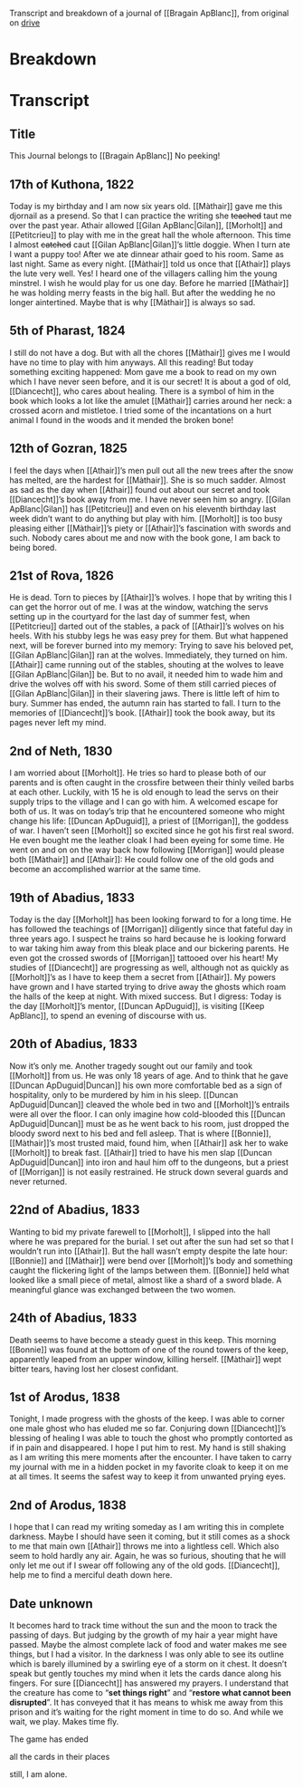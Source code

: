 Transcript and breakdown of a journal of [[Bragain ApBlanc]], from original on [drive](https://drive.google.com/file/d/1F4u74gr4jT6AwGuH6isD5Y09WtSjTZ5N/view?usp=share_link)

# Breakdown

# Transcript
## Title
This Journal belongs to
[[Bragain ApBlanc]]
No peeking!
## 17th of Kuthona, 1822
Today is my birthday and I am now six years old. [[Màthair]] gave me
this djornail as a presend. So that I can practice the writing she
~~teached~~ taut me over the past year. Athair allowed [[Gilan ApBlanc|Gilan]], [[Morholt]]
and [[Petitcrieu]] to play with me in the great hall the whole afternoon.
This time I almost ~~catched~~ caut [[Gilan ApBlanc|Gilan]]’s little doggie. When I turn
ate I want a puppy too! After we ate dinnear athair goed to his
room. Same as last night. Same as every night. [[Màthair]] told us once
that [[Athair]] plays the lute very well. Yes! I heard one of the
villagers calling him the young minstrel. I wish he would play for us
one day. Before he married [[Màthair]] he was holding merry feasts in
the big hall. But after the wedding he no longer aintertined. Maybe
that is why [[Màthair]] is always so sad.
## 5th of Pharast, 1824
I still do not have a dog. But with all the chores [[Màthair]] gives me
I would have no time to play with him anyways. All this reading! But
today something exciting happened: Mom gave me a book to read on
my own which I have never seen before, and it is our secret! It is
about a god of old, [[Diancecht]], who cares about healing. There is a
symbol of him in the book which looks a lot like the amulet [[Màthair]]
carries around her neck: a crossed acorn and mistletoe. I tried some
of the incantations on a hurt animal I found in the woods and it
mended the broken bone!
## 12th of Gozran, 1825
I feel the days when [[Athair]]’s men pull out all the new trees after
the snow has melted, are the hardest for [[Màthair]]. She is so much
sadder. Almost as sad as the day when [[Athair]] found out about our
secret and took [[Diancecht]]’s book away from me. I have never seen
him so angry. [[Gilan ApBlanc|Gilan]] has [[Petitcrieu]] and even on his eleventh birthday
last week didn’t want to do anything but play with him. [[Morholt]] is
too busy pleasing either [[Màthair]]’s piety or [[Athair]]’s fascination with
swords and such. Nobody cares about me and now with the book
gone, I am back to being bored.
## 21st of Rova, 1826
He is dead. Torn to pieces by [[Athair]]’s wolves. I hope that by writing
this I can get the horror out of me. I was at the window, watching
the servs setting up in the courtyard for the last day of summer
fest, when [[Petitcrieu]] darted out of the stables, a pack of [[Athair]]’s
wolves on his heels. With his stubby legs he was easy prey for them.
But what happened next, will be forever burned into my memory:
Trying to save his beloved pet, [[Gilan ApBlanc|Gilan]] ran at the wolves.
Immediately, they turned on him. [[Athair]] came running out of the
stables, shouting at the wolves to leave [[Gilan ApBlanc|Gilan]] be. But to no avail, it
needed him to wade him and drive the wolves off with his sword.
Some of them still carried pieces of [[Gilan ApBlanc|Gilan]] in their slavering jaws.
There is little left of him to bury. Summer has ended, the autumn
rain has started to fall. I turn to the memories of [[Diancecht]]’s book.
[[Athair]] took the book away, but its pages never left my mind.
## 2nd of Neth, 1830
I am worried about [[Morholt]]. He tries so hard to please both of our
parents and is often caught in the crossfire between their thinly
veiled barbs at each other. Luckily, with 15 he is old enough to lead
the servs on their supply trips to the village and I can go with him.
A welcomed escape for both of us. It was on today’s trip that he
encountered someone who might change his life: [[Duncan ApDuguid]], a
priest of [[Morrigan]], the goddess of war. I haven’t seen [[Morholt]] so
excited since he got his first real sword. He even bought me the
leather cloak I had been eyeing for some time. He went on and on on
the way back how following [[Morrigan]] would please both [[Màthair]] and
[[Athair]]: He could follow one of the old gods and become an
accomplished warrior at the same time.
## 19th of Abadius, 1833
Today is the day [[Morholt]] has been looking forward to for a long
time. He has followed the teachings of [[Morrigan]] diligently since that
fateful day in three years ago. I suspect he trains so hard because
he is looking forward to war taking him away from this bleak place
and our bickering parents. He even got the crossed swords of
[[Morrigan]] tattooed over his heart! My studies of [[Diancecht]] are
progressing as well, although not as quickly as [[Morholt]]’s as I have
to keep them a secret from [[Athair]]. My powers have grown and I
have started trying to drive away the ghosts which roam the halls
of the keep at night. With mixed success. But I digress: Today is
the day [[Morholt]]’s mentor, [[Duncan ApDuguid]], is visiting [[Keep
ApBlanc]], to spend an evening of discourse with us.
## 20th of Abadius, 1833
Now it’s only me. Another tragedy sought out our family and took
[[Morholt]] from us. He was only 18 years of age. And to think that he
gave [[Duncan ApDuguid|Duncan]] his own more comfortable bed as a sign of hospitality,
only to be murdered by him in his sleep. [[Duncan ApDuguid|Duncan]] cleaved the whole bed
in two and [[Morholt]]’s entrails were all over the floor. I can only
imagine how cold-blooded this [[Duncan ApDuguid|Duncan]] must be as he went back to his
room, just dropped the bloody sword next to his bed and fell asleep.
That is where [[Bonnie]], [[Màthair]]’s most trusted maid, found him,
when [[Athair]] ask her to wake [[Morholt]] to break fast. [[Athair]] tried to
have his men slap [[Duncan ApDuguid|Duncan]] into iron and haul him off to the dungeons,
but a priest of [[Morrigan]] is not easily restrained. He struck down
several guards and never returned.
## 22nd of Abadius, 1833
Wanting to bid my private farewell to [[Morholt]], I slipped into the
hall where he was prepared for the burial. I set out after the sun
had set so that I wouldn’t run into [[Athair]]. But the hall wasn’t
empty despite the late hour: [[Bonnie]] and [[Màthair]] were bend over
[[Morholt]]’s body and something caught the flickering light of the
lamps between them. [[Bonnie]] held what looked like a small piece of
metal, almost like a shard of a sword blade. A meaningful glance was
exchanged between the two women.
## 24th of Abadius, 1833
Death seems to have become a steady guest in this keep. This
morning [[Bonnie]] was found at the bottom of one of the round towers
of the keep, apparently leaped from an upper window, killing herself.
[[Màthair]] wept bitter tears, having lost her closest confidant.
## 1st of Arodus, 1838
Tonight, I made progress with the ghosts of the keep. I was able
to corner one male ghost who has eluded me so far. Conjuring down
[[Diancecht]]’s blessing of healing I was able to touch the ghost who
promptly contorted as if in pain and disappeared. I hope I put him
to rest. My hand is still shaking as I am writing this mere moments
after the encounter. I have taken to carry my journal with me in a
hidden pocket in my favorite cloak to keep it on me at all times. It
seems the safest way to keep it from unwanted prying eyes.
## 2nd of Arodus, 1838
I hope that I can read my writing someday as I am writing this in
complete darkness. Maybe I should have seen it coming, but it still
comes as a shock to me that main own [[Athair]] throws me into a
lightless cell. Which also seem to hold hardly any air. Again, he was so
furious, shouting that he will only let me out if I swear off following
any of the old gods. [[Diancecht]], help me to find a merciful death down
here.
## Date unknown
It becomes hard to track time without the sun and the moon to
track the passing of days. But judging by the growth of my hair a
year might have passed. Maybe the almost complete lack of food and
water makes me see things, but I had a visitor. In the darkness I
was only able to see its outline which is barely illumined by a swirling
eye of a storm on it chest. It doesn’t speak but gently touches my
mind when it lets the cards dance along his fingers. For sure
[[Diancecht]] has answered my prayers. I understand that the
creature has come to “**set things right**” and “**restore what cannot
been disrupted**”. It has conveyed that it has means to whisk me
away from this prison and it’s waiting for the right moment in time
to do so. And while we wait, we play. Makes time fly.

The game has ended

all the cards in their places

still, I am alone.

